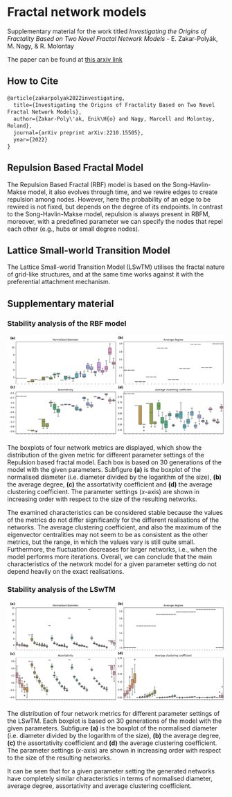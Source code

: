 # Fractal network models
Supplementary material for the work titled *Investigating the Origins of Fractality Based on Two Novel Fractal Network Models* - E. Zakar-Polyák, M. Nagy, & R. Molontay

The paper can be found at [this arxiv link](https://arxiv.org/abs/2210.15505)

## How to Cite
```
@article{zakarpolyak2022investigating,
  title={Investigating the Origins of Fractality Based on Two Novel Fractal Network Models},
  author={Zakar-Poly\'ak, Enik\H{o} and Nagy, Marcell and Molontay, Roland},
  journal={arXiv preprint arXiv:2210.15505},
  year={2022}
}
```


## Repulsion Based Fractal Model

The Repulsion Based Fractal (RBF) model is based on the Song-Havlin-Makse model, it also evolves through time, and we rewire edges to create repulsion among nodes. However, here the probability of an edge to be rewired is not fixed, but depends on the degree of its endpoints. In contrast to the Song-Havlin-Makse model, repulsion is always present in RBFM, moreover, with a predefined parameter we can specify the nodes that repel each other (e.g., hubs or small degree nodes).

## Lattice Small-world Transition Model

The Lattice Small-world Transition Model (LSwTM) utilises the fractal nature of grid-like structures, and at the same time works against it with the preferential attachment mechanism.




## Supplementary material

### Stability analysis of the RBF model

![Stability analysis of the RBFM](https://github.com/marcessz/fractal-network-models/blob/main/figures/RBFM_stability.png)

The boxplots of four network metrics are displayed, which show the distribution of the given metric for different parameter settings of the Repulsion based fractal model. Each box is based on 30 generations of the model with the given parameters. Subfigure **(a)** is the boxplot of the normalised diameter (i.e. diameter divided by the logarithm of the size), **(b)** the average degree, **(c)**  the assortativity coefficient and **(d)** the average clustering coefficient. The parameter settings (*x*-axis) are shown in increasing order with respect to the size of the resulting networks.

The examined characteristics can be considered stable because the values of the metrics do not differ significantly for the different realisations of the networks. The average clustering coefficient, and also the maximum of the eigenvector centralities may not seem to be as consistent as the other metrics, but the range, in which the values vary is still quite small. Furthermore, the fluctuation decreases for larger networks, i.e., when the model performs more iterations. Overall, we can conclude that the main characteristics of the network model for a given parameter setting do not depend heavily on the exact realisations.

### Stability analysis of the LSwTM
![Stability analysis of the LSwTM](https://github.com/marcessz/fractal-network-models/blob/main/figures/LSwTM_stability.png)

The distribution of four network metrics for different parameter settings of the LSwTM. Each boxplot is based on 30 generations of the model with the given parameters. Subfigure **(a)** is the boxplot of the normalised diameter (i.e. diameter divided by the logarithm of the size), **(b)** the average degree, **(c)** the assortativity coefficient and **(d)** the average clustering coefficient. The parameter settings (*x*-axis) are shown in increasing order with respect to the size of the resulting networks.

It can be seen that for a given parameter setting the generated networks have completely similar characteristics in terms of normalised diameter, average degree, assortativity and average clustering coefficient.
